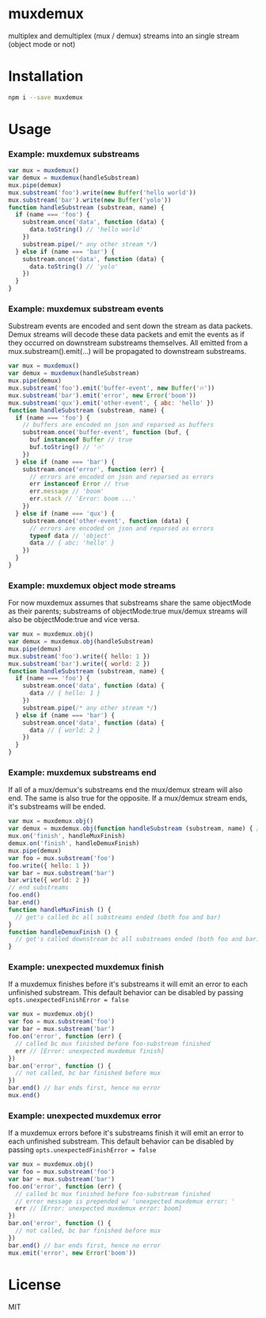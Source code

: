 # muxdemux
multiplex and demultiplex (mux / demux) streams into an single stream (object mode or not)

# Installation
```bash
npm i --save muxdemux
```

# Usage
### Example: muxdemux substreams
```js
var mux = muxdemux()
var demux = muxdemux(handleSubstream)
mux.pipe(demux)
mux.substream('foo').write(new Buffer('hello world'))
mux.substream('bar').write(new Buffer('yolo'))
function handleSubstream (substream, name) {
  if (name === 'foo') {
    substream.once('data', function (data) {
      data.toString() // 'hello world'
    })
    substream.pipe(/* any other stream */)
  } else if (name === 'bar') {
    substream.once('data', function (data) {
      data.toString() // 'yolo'
    })
  }
}
```

###  Example: muxdemux substream events
Substream events are encoded and sent down the stream as data packets.
Demux streams will decode these data packets and emit the events as if they occurred on downstream substreams themselves.
All emitted from a mux.substream(<name>).emit(...) will be propagated to downstream substreams.
```js
var mux = muxdemux()
var demux = muxdemux(handleSubstream)
mux.pipe(demux)
mux.substream('foo').emit('buffer-event', new Buffer('🔥'))
mux.substream('bar').emit('error', new Error('boom'))
mux.substream('qux').emit('other-event', { abc: 'hello' })
function handleSubstream (substream, name) {
  if (name === 'foo') {
    // buffers are encoded on json and reparsed as buffers
    substream.once('buffer-event', function (buf, {
      buf instanceof Buffer // true
      buf.toString() // '🔥'
    })
  } else if (name === 'bar') {
    substream.once('error', function (err) {
      // errors are encoded on json and reparsed as errors
      err instanceof Error // true
      err.message // 'boom'
      err.stack // 'Error: boom ...'
    })
  } else if (name === 'qux') {
    substream.once('other-event', function (data) {
      // errors are encoded on json and reparsed as errors
      typeof data // 'object'
      data // { abc: 'hello' }
    })
  }
}
```

### Example: muxdemux object mode streams
For now muxdemux assumes that substreams share the same objectMode as their parents;
substreams of objectMode:true mux/demux streams will also be objectMode:true and vice versa.
```js
var mux = muxdemux.obj()
var demux = muxdemux.obj(handleSubstream)
mux.pipe(demux)
mux.substream('foo').write({ hello: 1 })
mux.substream('bar').write({ world: 2 })
function handleSubstream (substream, name) {
  if (name === 'foo') {
    substream.once('data', function (data) {
      data // { hello: 1 }
    })
    substream.pipe(/* any other stream */)
  } else if (name === 'bar') {
    substream.once('data', function (data) {
      data // { world: 2 }
    })
  }
}
```

### Example: muxdemux substreams end
If all of a mux/demux's substreams end the mux/demux stream will also end.
The same is also true for the opposite. If a mux/demux stream ends, it's substreams will be ended.
```js
var mux = muxdemux.obj()
var demux = muxdemux.obj(function handleSubstream (substream, name) { /* ... */ })
mux.on('finish', handleMuxFinish)
demux.on('finish', handleDemuxFinish)
mux.pipe(demux)
var foo = mux.substream('foo')
foo.write({ hello: 1 })
var bar = mux.substream('bar')
bar.write({ world: 2 })
// end substreams
foo.end()
bar.end()
function handleMuxFinish () {
  // get's called bc all substreams ended (both foo and bar)
}
function handleDemuxFinish () {
  // get's called downstream bc all substreams ended (both foo and bar)
}
```

### Example: unexpected muxdemux finish
If a muxdemux finishes before it's substreams it will emit an error to each unfinished substream.
This default behavior can be disabled by passing `opts.unexpectedFinishError = false`
```js
var mux = muxdemux.obj()
var foo = mux.substream('foo')
var bar = mux.substream('bar')
foo.on('error', function (err) {
  // called bc mux finished before foo-substream finished
  err // [Error: unexpected muxdemux finish]
})
bar.on('error', function () {
  // not called, bc bar finished before mux
})
bar.end() // bar ends first, hence no error
mux.end()
```

### Example: unexpected muxdemux error
If a muxdemux errors before it's substreams finish it will emit an error to each unfinished substream.
This default behavior can be disabled by passing `opts.unexpectedFinishError = false`
```js
var mux = muxdemux.obj()
var foo = mux.substream('foo')
var bar = mux.substream('bar')
foo.on('error', function (err) {
  // called bc mux finished before foo-substream finished
  // error message is prepended w/ 'unexpected muxdemux error: '
  err // [Error: unexpected muxdemux error: boom]
})
bar.on('error', function () {
  // not called, bc bar finished before mux
})
bar.end() // bar ends first, hence no error
mux.emit('error', new Error('boom'))
```

# License
MIT